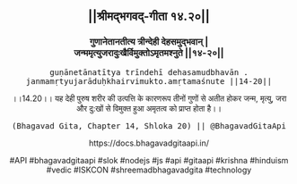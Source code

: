<center><h2>||श्रीमद्‍भगवद्‍-गीता १४.२०||</h2>
<h3>गुणानेतानतीत्य त्रीन्देही देहसमुद्भवान् |<br/>जन्ममृत्युजरादुःखैर्विमुक्तोऽमृतमश्नुते ||१४-२०||</h3>
<pre>guṇānetānatītya trīndehī dehasamudbhavān .<br/>janmamṛtyujarāduḥkhairvimukto.amṛtamaśnute ||14-20||</pre>
<p>।।14.20।। यह देही पुरुष शरीर की उत्पत्ति के कारणरूप तीनों गुणों से अतीत होकर जन्म, मृत्यु, जरा और दु:खों से विमुक्त हुआ अमृतत्व को प्राप्त होता है।।</p>
<pre>(Bhagavad Gita, Chapter 14, Shloka 20) || @BhagavadGitaApi</pre><p>https://docs.bhagavadgitaapi.in/</p><p>#API #bhagavadgitaapi #slok #nodejs #js #api #gitaapi #krishna #hinduism #vedic #ISKCON #shreemadbhagavadgita #technology</p></center>